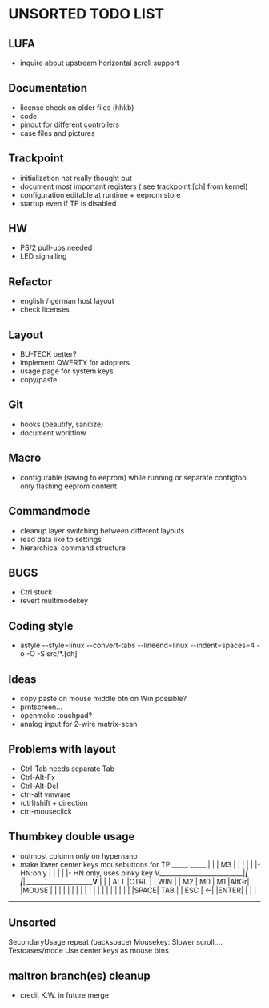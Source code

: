 **UNSORTED TODO LIST**
==================

LUFA
----
* inquire about upstream horizontal scroll support

Documentation
-------------
* license check on older files (hhkb)
* code
* pinout for different controllers
* case files and pictures


Trackpoint
----------
* initialization not really thought out
* document most important registers ( see trackpoint.[ch] from kernel)
* configuration editable at runtime + eeprom store
* startup even if TP is disabled

HW
--
* PS/2 pull-ups needed
* LED signalling

Refactor
--------
* english / german host layout
* check licenses

Layout
------
* BU-TECK better?
* implement QWERTY for adopters
* usage page for system keys
* copy/paste

Git
---
* hooks (beautify, sanitize)
* document workflow


Macro
-----
* configurable (saving to eeprom) while running or separate configtool only flashing eeprom content


Commandmode
-----------
* cleanup layer switching between different layouts
* read data like tp settings
* hierarchical command structure

BUGS
----
* Ctrl stuck
* revert multimodekey


Coding style
------------
* astyle --style=linux --convert-tabs --lineend=linux --indent=spaces=4  -o -O -S src/\*.[ch]

Ideas
-----
- copy paste on mouse middle btn on Win possible?
- prntscreen...
- openmoko touchpad?
- analog input for 2-wire matrix-scan

Problems with layout
--------------------
- Ctrl-Tab needs separate Tab
- Ctrl-Alt-Fx
- Ctrl-Alt-Del
- ctrl-alt       vmware
- (ctrl)shift + direction
- ctrl-mouseclick


Thumbkey double usage
---------------------
- outmost column only on hypernano
- make lower center keys mousebuttons for TP
                               _____         _____
                              |     |       | M3  |
                              |     |       |     |
  |- HN:only                  |     |       |     |                         |- HN only, uses pinky key
 _V___________________________|_____|       |_____|_________________________V____
|     |     | ALT |CTRL |     | WIN |       | M2  | M0  | M1  |AltGr|     |MOUSE |
|     |     |     |     |     |     |       |     |     |     |     |     |      |
|     |     |     |     |SPACE| TAB |       | ESC | <-| |ENTER|     |     |      |
 -----------------------------------         ------------------------------------

Unsorted
--------
SecondaryUsage repeat (backspace)
Mousekey: Slower scroll,...
Testcases/mode
Use center keys as mouse btns

maltron branch(es) cleanup
--------------------------
* credit K.W. in future merge
